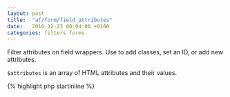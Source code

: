 ```yaml
---
layout: post
title:  "af/form/field_attributes"
date:   2016-12-23 00:04:00 +0100
categories: filters forms
---
```


Filter attributes on field wrappers. Use to add classes, set an ID, or add new attributes.

`$attributes` is an array of HTML attributes and their values.

{% highlight php startinline %}
<?php

function filter_field_attributes( $attributes, $field, $form, $args ) {
    $attributes['id'] = 'form-id';
    
    return $attributes;
}
add_filter( 'af/form/field_attributes', 'filter_field_attributes' );
add_filter( 'af/form/field_attributes/id=FORM_ID', 'filter_field_attributes' );
add_filter( 'af/form/field_attributes/key=FORM_KEY', 'filter_field_attributes' );

{% endhighlight %}